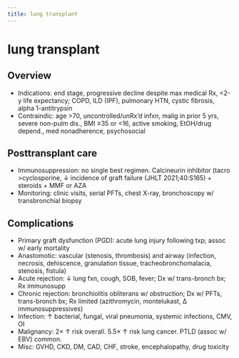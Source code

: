```yaml
---
title: lung transplant
---
```

# lung transplant

## Overview
* Indications: end stage, progressive decline despite max medical Rx, <2-y life expectancy; COPD, ILD (IPF), pulmonary HTN, cystic fibrosis, alpha 1-antitrypsin
* Contraindic: age >70, uncontrolled/unRx’d infxn, malig in prior 5 yrs, severe non-pulm dis., BMI ≥35 or <16, active smoking, EtOH/drug depend., med nonadherence, psychosocial
 
## Posttransplant care
* Immunosuppression: no single best regimen. Calcineurin inhibitor (tacro >cyclosporine, ↓ incidence of graft failure (JHLT 2021;40:S165) + steroids + MMF or AZA
* Monitoring: clinic visits, serial PFTs, chest X-ray, bronchoscopy w/ transbronchial biopsy
 
## Complications
* Primary graft dysfunction (PGD): acute lung injury following txp; assoc w/ early mortality
* Anastomotic: vascular (stenosis, thrombosis) and airway (infection, necrosis, dehiscence, granulation tissue, tracheobronchomalacia, stenosis, fistula)
* Acute rejection: ↓ lung fxn, cough, SOB, fever; Dx w/ trans-bronch bx; Rx immunosupp
* Chronic rejection: bronchiolitis obliterans w/ obstruction; Dx w/ PFTs, trans-bronch bx; Rx limited (azithromycin, montelukast, Δ immunosuppressives)
* Infection: ↑ bacterial, fungal, viral pneumonia, systemic infections, CMV, OI
* Malignancy: 2× ↑ risk overall. 5.5× ↑ risk lung cancer. PTLD (assoc w/ EBV) common.
* Misc: GVHD, CKD, DM, CAD, CHF, stroke, encephalopathy, drug toxicity
